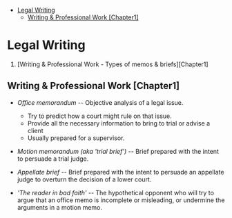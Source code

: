 - [Legal Writing](#legalwriting)
	- [Writing & Professional Work [Chapter1]](#writing&professionalwork[chapter1])

# Legal Writing
1. [Writing & Professional Work - Types of memos & briefs][Chapter1]

## Writing & Professional Work [Chapter1]
* *Office memorandum* -- Objective analysis of a legal issue. 
	* Try to predict how a court might rule on that issue. 
	* Provide all the necessary information to bring to trial or advise a client
	* Usually prepared for a supervisor.

* *Motion memorandum (aka 'trial brief')* -- Brief prepared with the intent to persuade a trial judge.
* *Appellate brief* -- Brief prepared with the intent to persuade an appellate judge to overturn the decision of a lower court.
* *'The reader in bad faith'* -- The hypothetical opponent who will try to argue that an office memo is incomplete or misleading, or undermine the arguments in a motion memo.